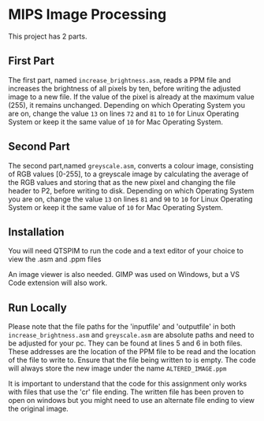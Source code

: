 # MIPS Image Processing

This project has 2 parts. 

## First Part

The first part, named `increase_brightness.asm`, reads a PPM file and increases the brightness of all pixels by ten, before writing the adjusted image to a new file. If the value of the pixel is already at the maximum value (255), it remains unchanged. Depending on which Operating System you are on, change the value `13` on lines `72` and `81` to `10` for Linux Operating System or keep it the same value of `10` for Mac Operating System.

## Second Part
The second part,named `greyscale.asm`, converts a colour image, consisting of RGB values [0-255], to a greyscale image by calculating the average of the RGB values and storing that as the new pixel and changing the file header to P2, before writing to disk. Depending on which Operating System you are on, change the value `13` on lines `81` and `90` to `10` for Linux Operating System or keep it the same value of `10` for Mac Operating System.


## Installation

You will need QTSPIM to run the code and a text editor of your choice to view the .asm and .ppm files

An image viewer is also needed. GIMP was used on Windows, but a VS Code extension will also work.
    
## Run Locally

Please note that the file paths for the 'inputfile' and 'outputfile' in both `increase_brightness.asm` and `greyscale.asm` are absolute paths and need to be adjusted for your pc. They can be found at lines 5 and 6 in both files. These addresses are the location of the PPM file to be read and the location of the file to write to. Ensure that the file being written to is empty. The code will always store the new image under the name `ALTERED_IMAGE.ppm`

It is important to understand that the code for this assignment only works with files that use the 'cr' file ending. The written file has been proven to open on windows but you might need to use an alternate file ending to view the original image.
